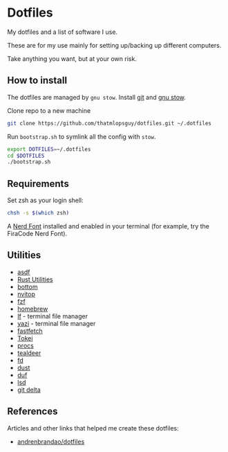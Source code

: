 # Dotfiles

My dotfiles and a list of software I use.

These are for my use mainly for setting up/backing up different computers.

Take anything you want, but at your own risk.

## How to install

The dotfiles are managed by `gnu stow`. Install [git](https://git-scm.com/) and [gnu stow](https://www.gnu.org/software/stow/).

Clone repo to a new machine

```bash
git clone https://github.com/thatmlopsguy/dotfiles.git ~/.dotfiles
```

Run `bootstrap.sh` to symlink all the config with `stow`.

```bash
export DOTFILES=~/.dotfiles
cd $DOTFILES
./bootstrap.sh
```

## Requirements

Set zsh as your login shell:

```sh
chsh -s $(which zsh)
```

A [Nerd Font](https://www.nerdfonts.com/) installed and enabled in your terminal (for example, try the FiraCode Nerd Font).

## Utilities

- [asdf](https://asdf-vm.com/)
- [Rust Utilities](https://rustutils.com/)
- [bottom](https://github.com/ClementTsang/bottom)
- [nvitop](https://github.com/XuehaiPan/nvitop)
- [fzf](https://github.com/junegunn/fzf)
- [homebrew](https://brew.sh/)
- [lf](https://github.com/gokcehan/lf) - terminal file manager
- [yazi](https://github.com/sxyazi/yazi) - terminal file manager
- [fastfetch](https://github.com/fastfetch-cli/fastfetch)
- [Tokei](https://github.com/XAMPPRocky/tokei)
- [procs](https://github.com/dalance/procs)
- [tealdeer](https://github.com/dbrgn/tealdeer)
- [fd](https://github.com/sharkdp/fd)
- [dust](https://github.com/bootandy/dust)
- [duf](https://github.com/muesli/duf)
- [lsd](https://github.com/lsd-rs/lsd)
- [git delta](https://github.com/dandavison/delta)

## References

Articles and other links that helped me create these dotfiles:

- [andrenbrandao/dotfiles](https://github.com/andrenbrandao/dotfiles/)
